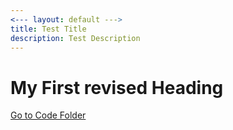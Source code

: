 ```yaml
---
<--- layout: default --->
title: Test Title 
description: Test Description
---
```


# My First revised Heading

[Go to Code Folder](/code/index.md)
